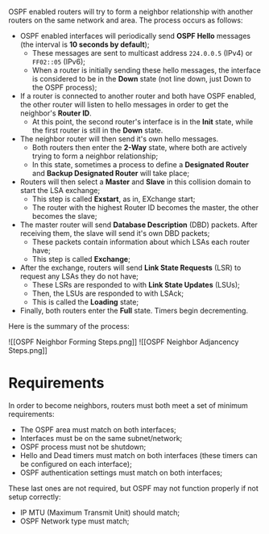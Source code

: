 OSPF enabled routers will try to form a neighbor relationship with another routers on the same network and area. The process occurs as follows:

- OSPF enabled interfaces will periodically send **OSPF Hello** messages (the interval is **10 seconds by default**);
	- These messages are sent to multicast address `224.0.0.5` (IPv4) or `FF02::05` (IPv6);
	- When a router is initially sending these hello messages, the interface is considered to be in the **Down** state (not line down, just Down to the OSPF process);
- If a router is connected to another router and both have OSPF enabled, the other router will listen to hello messages in order to get the neighbor's **Router ID**.
	- At this point, the second router's interface is in the **Init** state, while the first router is still in the **Down** state.
- The neighbor router will then send it's own hello messages.
	- Both routers then enter the **2-Way** state, where both are actively trying to form a neighbor relationship;
	- In this state, sometimes a process to define a **Designated Router** and **Backup Designated Router** will take place;
- Routers will then select a **Master** and **Slave** in this collision domain to start the LSA exchange;
	- This step is called **Exstart**, as in, EXchange start;
	- The router with the highest Router ID becomes the master, the other becomes the slave;
- The master router will send **Database Description** (DBD) packets. After receiving them, the slave will send it's own DBD packets;
	- These packets contain information about which LSAs each router have;
	- This step is called **Exchange**;
- After the exchange, routers will send **Link State Requests** (LSR) to request any LSAs they do not have;
	- These LSRs are responded to with **Link State Updates** (LSUs);
	- Then, the LSUs are responded to with LSAck;
	- This is called the **Loading** state;
- Finally, both routers enter the **Full** state. Timers begin decrementing.

Here is the summary of the process:

![[OSPF Neighbor Forming Steps.png]]
![[OSPF Neighbor Adjancency Steps.png]]

# Requirements

In order to become neighbors, routers must both meet a set of minimum requirements:

- The OSPF area must match on both interfaces;
- Interfaces must be on the same subnet/network;
- OSPF process must not be shutdown;
- Hello and Dead timers must match on both interfaces (these timers can be configured on each interface);
- OSPF authentication settings must match on both interfaces;

These last ones are not required, but OSPF may not function properly if not setup correctly:

- IP MTU (Maximum Transmit Unit) should match;
- OSPF Network type must match;